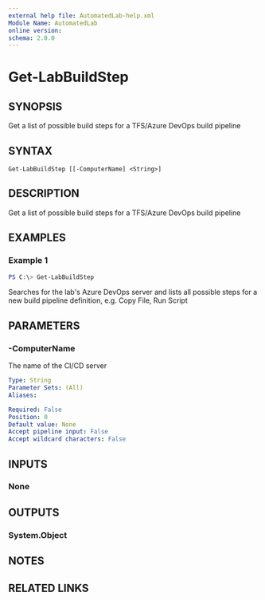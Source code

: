 ```yaml
---
external help file: AutomatedLab-help.xml
Module Name: AutomatedLab
online version:
schema: 2.0.0
---
```


# Get-LabBuildStep

## SYNOPSIS
Get a list of possible build steps for a TFS/Azure DevOps build pipeline

## SYNTAX

```
Get-LabBuildStep [[-ComputerName] <String>]
```

## DESCRIPTION
Get a list of possible build steps for a TFS/Azure DevOps build pipeline

## EXAMPLES

### Example 1
```powershell
PS C:\> Get-LabBuildStep
```

Searches for the lab's Azure DevOps server and lists all possible steps for a new build pipeline definition, e.g.
Copy File, Run Script

## PARAMETERS

### -ComputerName
The name of the CI/CD server

```yaml
Type: String
Parameter Sets: (All)
Aliases:

Required: False
Position: 0
Default value: None
Accept pipeline input: False
Accept wildcard characters: False
```

## INPUTS

### None
## OUTPUTS

### System.Object
## NOTES

## RELATED LINKS
